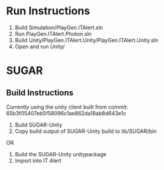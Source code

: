 # Run Instructions
1. Build Simulation/PlayGen.ITAlert.sln
2. Run PlayGen.ITAlert.Photon.sln
3. Build Unity/PlayGen.ITAlert.Unity/PlayGen.ITAlert.Unity.sln
4. Open and run Unity/

# SUGAR
## Build Instructions
Currently using the unity client built from commit: 65b3f05407eb5f58096c1ae862da18ab8d643e1c

1. Build SUGAR-Unity
2. Copy build output of SUGAR-Unity build to lib/SUGAR/bin

OR

1. Build the SUGAR-Unity unitypackage
2. Import into IT Alert